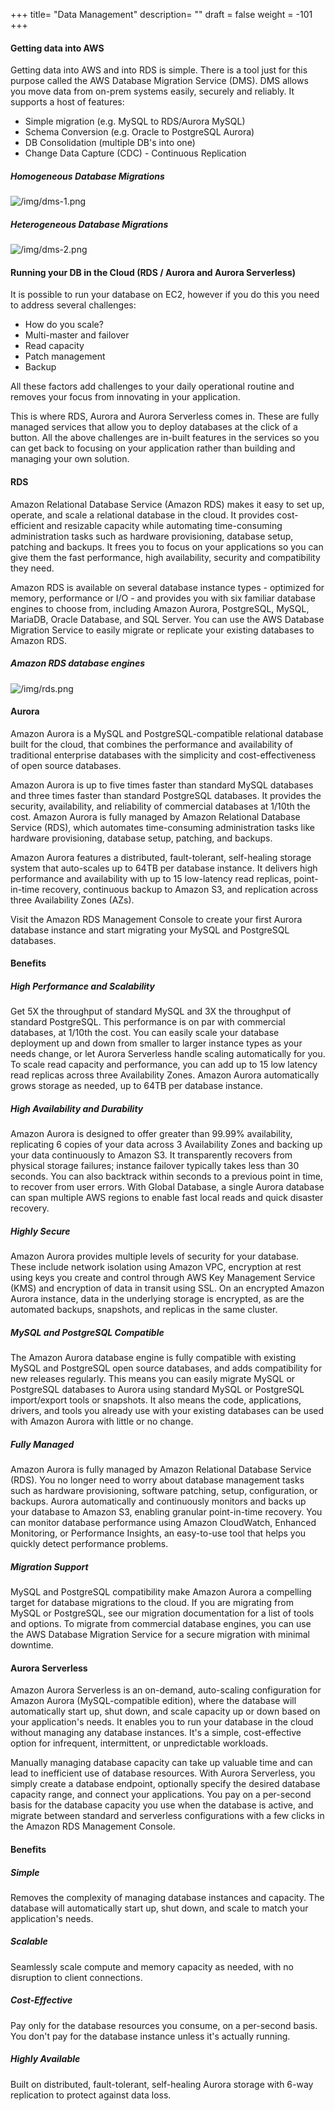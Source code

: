 +++
title= "Data Management"
description= ""
draft = false
weight = -101
+++
#### Getting data into AWS

Getting data into AWS and into RDS is simple. There is a tool just for this purpose called the AWS Database Migration Service (DMS). DMS allows you move data from on-prem systems easily, securely and reliably. It supports a host of features:

- Simple migration (e.g. MySQL to RDS/Aurora MySQL)
- Schema Conversion (e.g. Oracle to PostgreSQL Aurora)
- DB Consolidation (multiple DB's into one)
- Change Data Capture (CDC) - Continuous Replication

##### Homogeneous Database Migrations

![/img/dms-1.png](/img/dms-1.png)

##### Heterogeneous Database Migrations

![/img/dms-2.png](/img/dms-2.png)

#### Running your DB in the Cloud (RDS / Aurora and Aurora Serverless)

It is possible to run your database on EC2, however if you do this you need to address several challenges:

- How do you scale?
 - Multi-master and failover
 - Read capacity
- Patch management
- Backup

All these factors add challenges to your daily operational routine and removes your focus from innovating in your application.

This is where RDS, Aurora and Aurora Serverless comes in. These are fully managed services that allow you to deploy databases at the click of a button. All the above challenges are in-built features in the services so you can get back to focusing on your application rather than building and managing your own solution. 

#### RDS

Amazon Relational Database Service (Amazon RDS) makes it easy to set up, operate, and scale a relational database in the cloud. It provides cost-efficient and resizable capacity while automating time-consuming administration tasks such as hardware provisioning, database setup, patching and backups. It frees you to focus on your applications so you can give them the fast performance, high availability, security and compatibility they need.

Amazon RDS is available on several database instance types - optimized for memory, performance or I/O - and provides you with six familiar database engines to choose from, including Amazon Aurora, PostgreSQL, MySQL, MariaDB, Oracle Database, and SQL Server. You can use the AWS Database Migration Service to easily migrate or replicate your existing databases to Amazon RDS.

#####  Amazon RDS database engines

![/img/rds.png](/img/rds.png)

#### Aurora

Amazon Aurora is a MySQL and PostgreSQL-compatible relational database built for the cloud, that combines the performance and availability of traditional enterprise databases with the simplicity and cost-effectiveness of open source databases.

Amazon Aurora is up to five times faster than standard MySQL databases and three times faster than standard PostgreSQL databases. It provides the security, availability, and reliability of commercial databases at 1/10th the cost. Amazon Aurora is fully managed by Amazon Relational Database Service (RDS), which automates time-consuming administration tasks like hardware provisioning, database setup, patching, and backups.

Amazon Aurora features a distributed, fault-tolerant, self-healing storage system that auto-scales up to 64TB per database instance. It delivers high performance and availability with up to 15 low-latency read replicas, point-in-time recovery, continuous backup to Amazon S3, and replication across three Availability Zones (AZs).

Visit the Amazon RDS Management Console to create your first Aurora database instance and start migrating your MySQL and PostgreSQL databases.

#### Benefits

##### High Performance and Scalability

Get 5X the throughput of standard MySQL and 3X the throughput of standard PostgreSQL. This performance is on par with commercial databases, at 1/10th the cost. You can easily scale your database deployment up and down from smaller to larger instance types as your needs change, or let Aurora Serverless handle scaling automatically for you. To scale read capacity and performance, you can add up to 15 low latency read replicas across three Availability Zones. Amazon Aurora automatically grows storage as needed, up to 64TB per database instance.

##### High Availability and Durability

Amazon Aurora is designed to offer greater than 99.99% availability, replicating 6 copies of your data across 3 Availability Zones and backing up your data continuously to Amazon S3. It transparently recovers from physical storage failures; instance failover typically takes less than 30 seconds. You can also backtrack within seconds to a previous point in time, to recover from user errors. With Global Database, a single Aurora database can span multiple AWS regions to enable fast local reads and quick disaster recovery.

##### Highly Secure

Amazon Aurora provides multiple levels of security for your database. These include network isolation using Amazon VPC, encryption at rest using keys you create and control through AWS Key Management Service (KMS) and encryption of data in transit using SSL. On an encrypted Amazon Aurora instance, data in the underlying storage is encrypted, as are the automated backups, snapshots, and replicas in the same cluster. 

##### MySQL and PostgreSQL Compatible

The Amazon Aurora database engine is fully compatible with existing MySQL and PostgreSQL open source databases, and adds compatibility for new releases regularly. This means you can easily migrate MySQL or PostgreSQL databases to Aurora using standard MySQL or PostgreSQL import/export tools or snapshots. It also means the code, applications, drivers, and tools you already use with your existing databases can be used with Amazon Aurora with little or no change. 

##### Fully Managed

Amazon Aurora is fully managed by Amazon Relational Database Service (RDS). You no longer need to worry about database management tasks such as hardware provisioning, software patching, setup, configuration, or backups. Aurora automatically and continuously monitors and backs up your database to Amazon S3, enabling granular point-in-time recovery. You can monitor database performance using Amazon CloudWatch, Enhanced Monitoring, or Performance Insights, an easy-to-use tool that helps you quickly detect performance problems. 

##### Migration Support

MySQL and PostgreSQL compatibility make Amazon Aurora a compelling target for database migrations to the cloud. If you are migrating from MySQL or PostgreSQL, see our migration documentation for a list of tools and options. To migrate from commercial database engines, you can use the AWS Database Migration Service for a secure migration with minimal downtime.

#### Aurora Serverless

Amazon Aurora Serverless is an on-demand, auto-scaling configuration for Amazon Aurora (MySQL-compatible edition), where the database will automatically start up, shut down, and scale capacity up or down based on your application's needs. It enables you to run your database in the cloud without managing any database instances. It's a simple, cost-effective option for infrequent, intermittent, or unpredictable workloads.

Manually managing database capacity can take up valuable time and can lead to inefficient use of database resources. With Aurora Serverless, you simply create a database endpoint, optionally specify the desired database capacity range, and connect your applications. You pay on a per-second basis for the database capacity you use when the database is active, and migrate between standard and serverless configurations with a few clicks in the Amazon RDS Management Console.

#### Benefits

##### Simple

Removes the complexity of managing database instances and capacity. The database will automatically start up, shut down, and scale to match your application's needs.

##### Scalable

Seamlessly scale compute and memory capacity as needed, with no disruption to client connections.

##### Cost-Effective

Pay only for the database resources you consume, on a per-second basis. You don't pay for the database instance unless it's actually running.

##### Highly Available

Built on distributed, fault-tolerant, self-healing Aurora storage with 6-way replication to protect against data loss.
